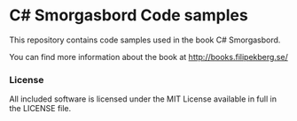 C# Smorgasbord Code samples
==============================

This repository contains code samples used in the book C# Smorgasbord.

You can find more information about the book at http://books.filipekberg.se/

### License
All included software is licensed under the MIT License available in full in the LICENSE file.